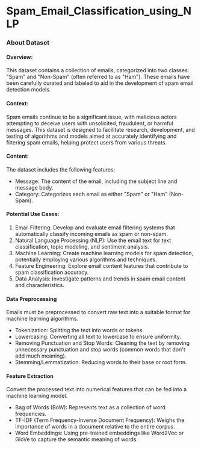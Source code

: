 # Spam_Email_Classification_using_NLP

### About Dataset
#### Overview:
This dataset contains a collection of emails, categorized into two classes: "Spam" and "Non-Spam" (often referred to as "Ham"). These emails have been carefully curated and labeled to aid in the development of spam email detection models. 


#### Context:
Spam emails continue to be a significant issue, with malicious actors attempting to deceive users with unsolicited, fraudulent, or harmful messages. This dataset is designed to facilitate research, development, and testing of algorithms and models aimed at accurately identifying and filtering spam emails, helping protect users from various threats.

#### Content:
The dataset includes the following features:
- Message: The content of the email, including the subject line and message body.
- Category: Categorizes each email as either "Spam" or "Ham" (Non-Spam).

#### Potential Use Cases:

1. Email Filtering: Develop and evaluate email filtering systems that automatically classify incoming emails as spam or non-spam.
2. Natural Language Processing (NLP): Use the email text for text classification, topic modeling, and sentiment analysis.
3. Machine Learning: Create machine learning models for spam detection, potentially employing various algorithms and techniques.
4. Feature Engineering: Explore email content features that contribute to spam classification accuracy.
5. Data Analysis: Investigate patterns and trends in spam email content and characteristics.

#### Data Preprocessing
Emails must be preprocessed to convert raw text into a suitable format for machine learning algorithms.

- Tokenization: Splitting the text into words or tokens.
- Lowercasing: Converting all text to lowercase to ensure uniformity.
- Removing Punctuation and Stop Words: Cleaning the text by removing unnecessary punctuation and stop words (common words that don't add much meaning).
- Stemming/Lemmatization: Reducing words to their base or root form.

#### Feature Extraction
Convert the processed text into numerical features that can be fed into a machine learning model.

- Bag of Words (BoW): Represents text as a collection of word frequencies.
- TF-IDF (Term Frequency-Inverse Document Frequency): Weighs the importance of words in a document relative to the entire corpus.
- Word Embeddings: Using pre-trained embeddings like Word2Vec or GloVe to capture the semantic meaning of words.
